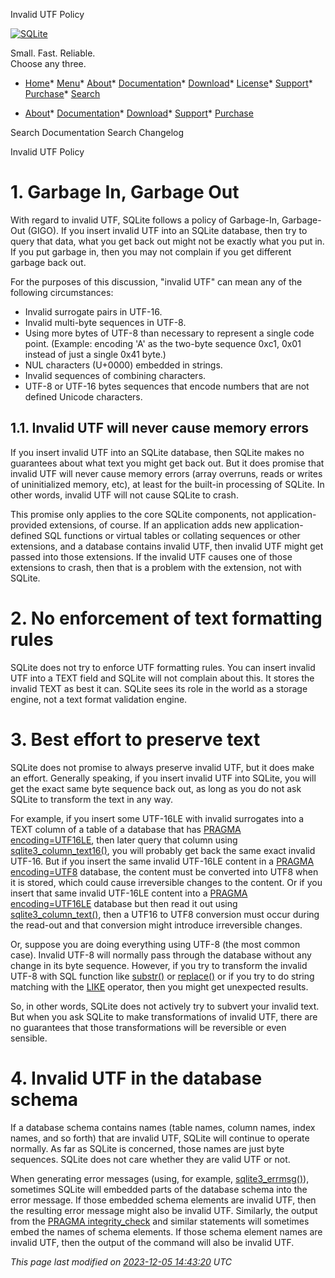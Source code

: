 




Invalid UTF Policy




[![SQLite](images/sqlite370_banner.gif)](index.html)


Small. Fast. Reliable.  
Choose any three.


* [Home](index.html)* [Menu](javascript:void(0))* [About](about.html)* [Documentation](docs.html)* [Download](download.html)* [License](copyright.html)* [Support](support.html)* [Purchase](prosupport.html)* [Search](javascript:void(0))




* [About](about.html)* [Documentation](docs.html)* [Download](download.html)* [Support](support.html)* [Purchase](prosupport.html)






Search Documentation
Search Changelog










Invalid UTF Policy


# 1\. Garbage In, Garbage Out



With regard to invalid UTF, SQLite follows a policy of
Garbage\-In, Garbage\-Out (GIGO). If you insert invalid UTF
into an SQLite database, then try to query that data, what you get back out
might not be exactly what you put in. If you put garbage in, then you
may not complain if you get different garbage back out.




For the purposes of this discussion, "invalid UTF" can mean any of
the following circumstances:



* Invalid surrogate pairs in UTF\-16\.
* Invalid multi\-byte sequences in UTF\-8\.
* Using more bytes of UTF\-8 than necessary to represent a single
code point. (Example: encoding 'A' as the two\-byte sequence
0xc1, 0x01 instead of just a single 0x41 byte.)
* NUL characters (U\+0000\) embedded in strings.
* Invalid sequences of combining characters.
* UTF\-8 or UTF\-16 bytes sequences that encode numbers that are not
defined Unicode characters.


## 1\.1\. Invalid UTF will never cause memory errors



If you insert invalid UTF into an SQLite database, then SQLite makes
no guarantees about what text you might get back out. But it does
promise that invalid UTF will never cause memory errors
(array overruns, reads or writes of uninitialized memory, etc), at
least for the built\-in processing of SQLite.
In other words, invalid UTF will not cause SQLite to crash.




This promise only applies to the core SQLite components, not
application\-provided extensions, of course.
If an application adds new application\-defined SQL functions or
virtual tables or collating sequences or other extensions, and a
database contains invalid UTF, then invalid UTF might get passed
into those extensions. If the invalid UTF causes one of those
extensions to crash, then that is a problem with the extension,
not with SQLite.



# 2\. No enforcement of text formatting rules



SQLite does not try to enforce UTF formatting rules. You can
insert invalid UTF into a TEXT field and SQLite will not complain
about this. It stores the invalid TEXT as best it can. SQLite
sees its role in the world as a storage engine, not a text format
validation engine.



# 3\. Best effort to preserve text



SQLite does not promise to always preserve invalid UTF, but it does
make an effort. Generally speaking, if you insert invalid UTF into
SQLite, you will get the exact same byte sequence back out, as long
as you do not ask SQLite to transform the text in any way.




For example, if you insert some UTF\-16LE with invalid surrogates into
a TEXT column of a table of a database that has [PRAGMA encoding\=UTF16LE](pragma.html#pragma_encoding),
then later query that column using [sqlite3\_column\_text16()](c3ref/column_blob.html), you will 
probably get back the same exact invalid UTF\-16\. But if you insert the
same invalid UTF\-16LE content in a [PRAGMA encoding\=UTF8](pragma.html#pragma_encoding) database,
the content must be converted into UTF8 when it is stored, which could
cause irreversible changes to the content. Or if you insert that
same invalid UTF\-16LE content into a [PRAGMA encoding\=UTF16LE](pragma.html#pragma_encoding) database
but then read it out using [sqlite3\_column\_text()](c3ref/column_blob.html), then a UTF16 to
UTF8 conversion must occur during the read\-out and that conversion might
introduce irreversible changes.




Or, suppose you are doing everything using UTF\-8 (the most common case).
Invalid UTF\-8 will normally pass through the database without any change
in its byte sequence. However, if you try to transform the invalid
UTF\-8 with SQL function like [substr()](lang_corefunc.html#substr) or [replace()](lang_corefunc.html#replace)
or if you try to do string matching with the [LIKE](lang_expr.html#like) operator, then
you might get unexpected results.




So, in other words, SQLite does not actively try to subvert your
invalid text. But when you ask SQLite to make transformations of invalid
UTF, there are no guarantees that those transformations will be reversible
or even sensible.



# 4\. Invalid UTF in the database schema



If a database schema contains names (table names, column names, index
names, and so forth) that are invalid UTF, SQLite will continue to
operate normally. As far as SQLite is concerned, those names are just
byte sequences. SQLite does not care whether they are valid UTF or not.




When generating error messages (using, for example, [sqlite3\_errmsg()](c3ref/errcode.html)),
sometimes SQLite will embedded parts of the database schema into the
error message. If those embedded schema elements
are invalid UTF, then the resulting error message might also be
invalid UTF.
Similarly, the output from the [PRAGMA integrity\_check](pragma.html#pragma_integrity_check) and similar
statements will sometimes embed the names of schema elements. If those
schema element names are invalid UTF, then the output of the command
will also be invalid UTF.


*This page last modified on [2023\-12\-05 14:43:20](https://sqlite.org/docsrc/honeypot) UTC* 


